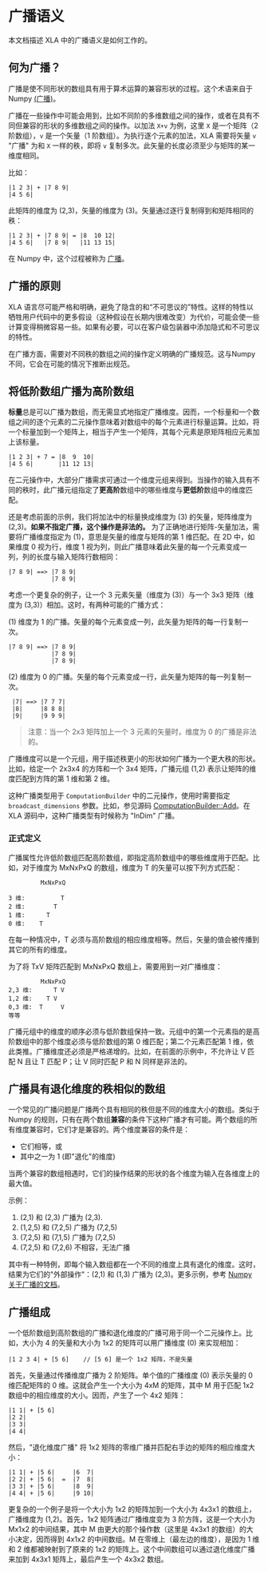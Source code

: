# 广播语义

本文档描述 XLA 中的广播语义是如何工作的。

## 何为广播？


广播是使不同形状的数组具有用于算术运算的兼容形状的过程。这个术语来自于 Numpy [(广播)](http://docs.scipy.org/doc/numpy/user/basics.broadcasting.html)。

广播在一些操作中可能会用到，比如不同阶的多维数组之间的操作，或者在具有不同但兼容的形状的多维数组之间的操作。以加法 `X+v` 为例，这里 `X` 是一个矩阵（2 阶数组），`v` 是一个矢量（1 阶数组）。为执行逐个元素的加法，XLA 需要将矢量 `v` "广播" 为和 `X` 一样的秩，即将 `v` 复制多次。此矢量的长度必须至少与矩阵的某一维度相同。

比如：

    |1 2 3| + |7 8 9|
    |4 5 6|

此矩阵的维度为 (2,3)，矢量的维度为 (3)。矢量通过逐行复制得到和矩阵相同的秩：

    |1 2 3| + |7 8 9| = |8  10 12|
    |4 5 6|   |7 8 9|   |11 13 15|

在 Numpy 中，这个过程被称为 [广播](http://docs.scipy.org/doc/numpy/user/basics.broadcasting.html)。

## 广播的原则

XLA 语言尽可能严格和明确，避免了隐含的和“不可思议的”特性。这样的特性以牺牲用户代码中的更多假设（这种假设在长期内很难改变）为代价，可能会使一些计算变得稍微容易一些。如果有必要，可以在客户级包装器中添加隐式和不可思议的特性。

在广播方面，需要对不同秩的数组之间的操作定义明确的广播规范。这与Numpy不同，它会在可能的情况下推断出规范。

## 将低阶数组广播为高阶数组

**标量**总是可以广播为数组，而无需显式地指定广播维度。因而，一个标量和一个数组之间的逐个元素的二元操作意味着对数组中的每个元素进行标量运算。比如，将一个标量加到一个矩阵上，相当于产生一个矩阵，其每个元素是原矩阵相应元素加上该标量。

    |1 2 3| + 7 = |8  9  10|
    |4 5 6|       |11 12 13|

在二元操作中，大部分广播需求可通过一个维度元组来得到。当操作的输入具有不同的秩时，此广播元组指定了**更高阶**数组中的哪些维度与**更低阶**数组中的维度匹配。

还是考虑前面的示例，我们将加法中的标量换成维度为 (3) 的矢量，矩阵维度为 (2,3)。**如果不指定广播，这个操作是非法的。** 为了正确地进行矩阵-矢量加法，需要将广播维度指定为 (1)，意思是矢量的维度与矩阵的第 1 维匹配。在 2D 中，如果维度 0 视为行，维度 1 视为列，则此广播意味着此矢量的每一个元素变成一列，列的长度与输入矩阵行数相同：

    |7 8 9| ==> |7 8 9|
                |7 8 9|

考虑一个更复杂的例子，让一个 3 元素矢量（维度为 (3)）与一个 3x3 矩阵（维度为 (3,3)）相加。这时，有两种可能的广播方式：

(1) 维度为 1 的广播。矢量的每个元素变成一列，此矢量为矩阵的每一行复制一次。

    |7 8 9| ==> |7 8 9|
                |7 8 9|
                |7 8 9|

(2) 维度为 0 的广播。矢量的每个元素变成一行，此矢量为矩阵的每一列复制一次。

     |7| ==> |7 7 7|
     |8|     |8 8 8|
     |9|     |9 9 9|

> 注意：当一个 2x3 矩阵加上一个 3 元素的矢量时，维度为 0 的广播是非法的。

广播维度可以是一个元组，用于描述秩更小的形状如何广播为一个更大秩的形状。比如，给定一个 2x3x4 的方阵和一个 3x4 矩阵，广播元组 (1,2) 表示让矩阵的维度匹配到方阵的第 1 维和第 2 维。

这种广播类型用于 `ComputationBuilder` 中的二元操作，使用时需要指定 `broadcast_dimensions` 参数。比如，参见源码 [ComputationBuilder::Add](https://www.tensorflow.org/code/tensorflow/compiler/xla/client/computation_builder.cc)。在 XLA 源码中，这种广播类型有时候称为 "InDim" 广播。

### 正式定义

广播属性允许低阶数组匹配高阶数组，即指定高阶数组中的哪些维度用于匹配。比如，对于维度为 MxNxPxQ 的数组，维度为 T 的矢量可以按下列方式匹配：

             MxNxPxQ

    3 维:          T
    2 维:        T
    1 维:      T
    0 维:    T

在每一种情况中，T 必须与高阶数组的相应维度相等。然后，矢量的值会被传播到其它的所有的维度。

为了将 TxV 矩阵匹配到 MxNxPxQ 数组上，需要用到一对广播维度：

             MxNxPxQ
    2,3 维:      T V
    1,2 维:    T V
    0,3 维:  T     V
    等等

广播元组中的维度的顺序必须与低阶数组保持一致。元组中的第一个元素指的是高阶数组中的那个维度必须与低阶数组的第 0 维匹配；第二个元素匹配第 1 维，依此类推。广播维度还必须是严格递增的。比如，在前面的示例中，不允许让 V 匹配 N 且让 T 匹配 P；让 V 同时匹配 P 和 N 同样是非法的。

## 广播具有退化维度的秩相似的数组

一个常见的广播问题是广播两个具有相同的秩但是不同的维度大小的数组。类似于 Numpy 的规则，只有在两个数组**兼容**的条件下这种广播才有可能。两个数组的所有维度兼容时，它们才是兼容的。两个维度兼容的条件是：

  * 它们相等，或
  * 其中之一为 1 (即"退化"的维度)

当两个兼容的数组相遇时，它们的操作结果的形状的各个维度为输入在各维度上的最大值。

示例：

  1.  (2,1) 和 (2,3) 广播为 (2,3).
  2.  (1,2,5) 和 (7,2,5) 广播为 (7,2,5)
  3.  (7,2,5) 和 (7,1,5) 广播为 (7,2,5)
  4.  (7,2,5) 和 (7,2,6) 不相容，无法广播

其中有一种特例，即每个输入数组都在一个不同的维度上具有退化的维度。这时，结果为它们的"外部操作"：(2,1) 和 (1,3) 广播为 (2,3)。更多示例，参考 [Numpy 关于广播的文档](http://docs.scipy.org/doc/numpy/user/basics.broadcasting.html)。

## 广播组成

一个低阶数组到高阶数组的广播和退化维度的广播可用于同一个二元操作上。比如，大小为 4 的矢量和大小为 1x2 的矩阵可以用广播维度 (0) 来实现相加：

    |1 2 3 4| + [5 6]    // [5 6] 是一个 1x2 矩阵，不是矢量

首先，矢量通过传播维度广播为 2 阶矩阵。单个值的广播维度 (0) 表示矢量的 0 维匹配矩阵的 0 维。这就会产生一个大小为 4xM 的矩阵，其中 M 用于匹配 1x2 数组中的相应维度的大小。因而，产生了一个 4x2 矩阵：

    |1 1| + [5 6]
    |2 2|
    |3 3|
    |4 4|

然后，"退化维度广播" 将 1x2 矩阵的零维广播并匹配右手边的矩阵的相应维度大小：

    |1 1| + |5 6|     |6  7|
    |2 2| + |5 6|  =  |7  8|
    |3 3| + |5 6|     |8  9|
    |4 4| + |5 6|     |9 10|

更复杂的一个例子是将一个大小为 1x2 的矩阵加到一个大小为 4x3x1 的数组上，广播维度为 (1,2)。首先，1x2 矩阵通过广播维度变为 3 阶方阵，这是一个大小为 Mx1x2 的中间结果，其中 M 由更大的那个操作数（这里是 4x3x1 的数组）的大小决定，因而得到 4x1x2 的中间数组。M 在零维上（最左边的维度），是因为 1 维和 2 维都被映射到了原来的 1x2 的矩阵上。这个中间数组可以通过退化维度广播来加到 4x3x1 矩阵上，最后产生一个 4x3x2 数组。

